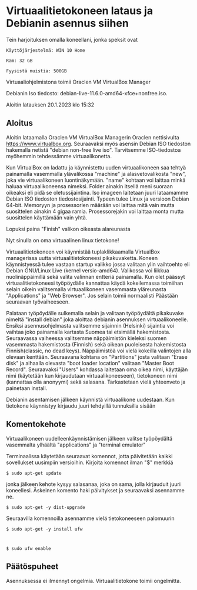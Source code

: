 # Virtuaalitietokoneen lataus ja Debianin asennus siihen

Tein harjoituksen omalla koneellani, jonka speksit ovat

    Käyttöjärjestelmä: WIN 10 Home

    Ram: 32 GB

    Fyysistä muistia: 500GB
 
 Virtuaaliohjelmistona toimii Oraclen VM VirtualBox Manager
 
 Debianin Iso tiedosto: debian-live-11.6.0-amd64-xfce+nonfree.iso.
 
 Aloitin latauksen 20.1.2023 klo 15:32
 
## Aloitus
 
 Aloitin lataamalla Oraclen VM VirtualBox Managerin Oraclen  nettisivulta https://www.virtualbox.org. Seuraavaksi myös asensin Debian ISO tiedoston hakemalla netistä "debian non-free live iso". Tarvitsemme ISO-tiedostoa myöhemmin tehdessämme virtuaalikonetta.
 
 Kun VirtualBox on ladattu ja käynnistettu uuden virtuaalikoneen saa tehtyä painamalla vasemmalla ylävalikossa "machine" ja alasvetovalikosta "new", joka vie virtuaalikoneen luontinäkymään. "name" kohtaan voi laittaa minkä haluaa virtuaalikoneensa nimeksi. Folder ainakin itsellä meni suoraan oikeaksi eli pidä se oletussijaintina. Iso imageen laitetaan juuri lataamamme Debian ISO tiedoston tiedostosijainti. Typeen tulee Linux ja versioon Debian 64-bit. Memoryyn ja prosessorien määrään voi laittaa mitä vain mutta suosittelen ainakin 4 gigaa ramia. Prosessorejakin voi laittaa monta mutta suosittelen käyttämään vain yhtä.
 
 Lopuksi paina "Finish" valikon oikeasta alareunasta
 
 Nyt sinulla on oma virtuaalinen linux tietokone!
 
 Virtuaalitietokoneen voi käynnistää tuplaklikkaamalla VirtualBox managerissa uutta virtuaalitietokoneesi pikakuvaketta. Koneen käynnistyessä tulee vastaan startup valikko jossa valitaan ylin vaihtoehto eli Debian GNU/Linux Live (kernel versio-amd64). Valikossa voi liikkua nuolinäppäimillä sekä valita valinnan entteriä painamalla.
 Kun olet päässyt virtuaalitietokoneesi työpöydälle kannattaa käydä kokeilemassa toimiihan selain oikein valitsemalla virtuaalikoneen vasemmasta yläreunasta "Applications" ja "Web Browser". Jos selain toimii normaalisti Päästään seuraavan työvaiheeseen.
 
 Palataan työpöydälle sulkemalla selain ja valitaan työpöydältä pikakuvake nimeltä "install debian" joka aloittaa debianin asennuksen virtuaalikoneelle. Ensiksi asennusohjelmasta valitsemme sijainnin (Helsinki) sijaintia voi vaihtaa joko painamalla kartasta Suomea tai etsimällä hakemistosta. Seuraavassa vaiheessa valitsemme näppäimistön kieleksi suomen vasemmasta hakemistosta (Finnish) sekä oikean puoleisesta hakemistosta Finnish(classic, no dead keys). Näppäimistöä voi vielä kokeilla valintojen alla olevaan kenttään. Seuraavana kohtana on "Partitions" josta valitaan "Erase disk" ja alhaalla olevasta "boot loader location" valitaan "Master Boot Record". Seuraavaksi "Users" kohdassa laitetaan oma oikea nimi, käyttäjän nimi (käytetään kun kirjaudutaan virtuaalikoneeseen), tietokoneen nimi (kannattaa olla anonyymi) sekä salasana. Tarkastetaan vielä yhteenveto ja painetaan install.
 
 Debianin asentamisen jälkeen käynnistä virtuaalikone uudestaan. Kun tietokone käynnistyy kirjaudu juuri tehdyillä tunnuksilla sisään
 
 ## Komentokehote
 
 Virtuaalikoneen uudelleenkäynnistämisen jälkeen valitse työpöydältä vasemmalta ylhäältä "applications" ja "terminal emulator"
 
 Terminaalissa käytetään seuraavat komennot, jotta päivitetään kaikki sovellukset uusimpiin versioihin. Kirjoita komennot ilman "$" merkkiä
 
    $ sudo apt-get update
 
 jonka jälkeen kehote kysyy salasanaa, joka on sama, jolla kirjauduit juuri koneellesi. Äskeinen komento haki päivitykset ja seuraavaksi asennamme ne.
 
    $ sudo apt-get -y dist-upgrade
 
 Seuraavilla komennoilla asennamme vielä tietokoneeseen palomuurin
 
    $ sudo apt-get -y install ufw
#
    $ sudo ufw enable
    
## Päätöspuheet

Asennuksessa ei ilmennyt ongelmia. Virtuaalitietokone toimii ongelmitta.
